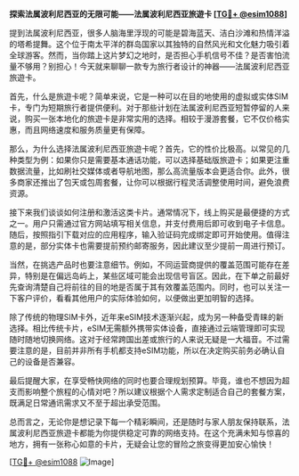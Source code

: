 **探索法属波利尼西亚的无限可能——法属波利尼西亚旅遊卡 [[TG💪+ @esim1088](https://t.me/s/esim1088)]**

提到法属波利尼西亚，很多人脑海里浮现的可能是碧海蓝天、洁白沙滩和热情洋溢的塔希提舞。这个位于南太平洋的群岛国家以其独特的自然风光和文化魅力吸引着全球游客。然而，当你踏上这片梦幻之地时，是否担心手机信号不佳？是否害怕流量不够用？别担心！今天就来聊聊一款专为旅行者设计的神器——法属波利尼西亚旅遊卡。

首先，什么是旅遊卡呢？简单来说，它是一种可以在目的地使用的虚拟或实体SIM卡，专门为短期旅行者提供便利。对于那些计划在法属波利尼西亚短暂停留的人来说，购买一张本地化的旅遊卡是非常实用的选择。相较于漫游套餐，它不仅价格实惠，而且网络速度和服务质量更有保障。

那么，为什么选择法属波利尼西亚旅遊卡呢？首先，它的性价比极高。以常见的几种类型为例：如果你只是需要基本通话功能，可以选择基础版旅遊卡；如果更注重数据流量，比如刷社交媒体或者导航地图，那么高流量版本会更适合你。此外，很多商家还推出了包天或包周套餐，让你可以根据行程灵活调整使用时间，避免浪费资源。

接下来我们谈谈如何注册和激活这类卡片。通常情况下，线上购买是最便捷的方式之一。用户只需通过官方网站填写相关信息，并支付费用后即可收到电子卡信息。随后，按照指引下载对应的应用程序，输入验证码完成绑定即可开始使用。值得注意的是，部分实体卡也需要提前预约邮寄服务，因此建议至少提前一周进行预订。

当然，在挑选产品时也要注意细节。例如，不同运营商提供的覆盖范围可能存在差异，特别是在偏远岛屿上，某些区域可能会出现信号盲区。因此，在下单之前最好先查询清楚自己将前往的目的地是否属于其有效覆盖范围内。同时，也可以关注一下客户评价，看看其他用户的实际体验如何，以便做出更加明智的选择。

除了传统的物理SIM卡外，近年来eSIM技术逐渐兴起，成为另一种备受青睐的新选择。相比传统卡片，eSIM无需额外携带实体设备，直接通过云端管理即可实现随时随地切换网络。这对于经常跨国出差或旅行的人来说无疑是一大福音。不过需要注意的是，目前并非所有手机都支持eSIM功能，所以在决定购买前务必确认自己的设备是否兼容。

最后提醒大家，在享受畅快网络的同时也要合理规划预算。毕竟，谁也不想因为超支而影响整个旅程的心情对吧？所以建议根据个人需求定制适合自己的套餐方案，既满足日常通讯需求又不至于超出承受范围。

总而言之，无论你是想记录下每一个精彩瞬间，还是随时与家人朋友保持联系，法属波利尼西亚旅遊卡都能为你提供稳定可靠的网络支持。在这个充满未知与惊喜的地方，拥有一张称心如意的卡片，无疑会让您的冒险之旅变得更加安心愉快！

[[TG💪+ @esim1088](https://t.me/s/esim1088) ![Image](https://i.postimg.cc/4NQfJmqS/Snipaste-2025-05-13-00-14-12.png)]